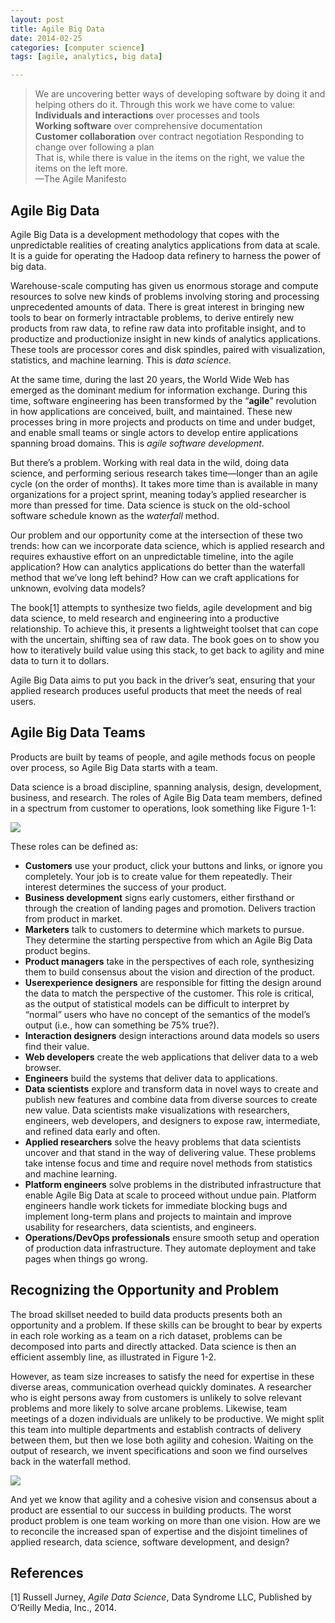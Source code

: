 ```yaml
---
layout: post
title: Agile Big Data
date: 2014-02-25
categories: [computer science]
tags: [agile, analytics, big data]

---
```


> We are uncovering better ways of developing software by doing it and helping others do it. Through this work we have come to value:  
**Individuals and interactions** over processes and tools  
**Working software** over comprehensive documentation  
**Customer collaboration** over contract negotiation Responding to change over following a plan  
That is, while there is value in the items on the right, we value the items on the left more.   
—The Agile Manifesto

Agile Big Data
---

Agile Big Data is a development methodology that copes with the unpredictable realities of creating analytics applications from data at scale. It is a guide for operating the Hadoop data refinery to harness the power of big data.


Warehouse-scale computing has given us enormous storage and compute resources to solve new kinds of problems involving storing and processing unprecedented amounts of data. There is great interest in bringing new tools to bear on formerly intractable problems, to derive entirely new products from raw data, to refine raw data into profitable insight, and to productize and productionize insight in new kinds of analytics applications. These tools are processor cores and disk spindles, paired with visualization, statistics, and machine learning. This is *data science*.


At the same time, during the last 20 years, the World Wide Web has emerged as the dominant medium for information exchange. During this time, software engineering has been transformed by the “**agile**” revolution in how applications are conceived, built, and maintained. These new processes bring in more projects and products on time and under budget, and enable small teams or single actors to develop entire applications spanning broad domains. This is *agile software development*.


But there’s a problem. Working with real data in the wild, doing data science, and performing serious research takes time—longer than an agile cycle (on the order of months). It takes more time than is available in many organizations for a project sprint, meaning today’s applied researcher is more than pressed for time. Data science is stuck on the old-school software schedule known as the *waterfall* method.


Our problem and our opportunity come at the intersection of these two trends: how can we incorporate data science, which is applied research and requires exhaustive effort on an unpredictable timeline, into the agile application? How can analytics applications do better than the waterfall method that we’ve long left behind? How can we craft applications for unknown, evolving data models?


The book[1] attempts to synthesize two fields, agile development and big data science, to meld research and engineering into a productive relationship. To achieve this, it presents a lightweight toolset that can cope with the uncertain, shifting sea of raw data. The book goes on to show you how to iteratively build value using this stack, to get back to agility and mine data to turn it to dollars.


Agile Big Data aims to put you back in the driver’s seat, ensuring that your applied research produces useful products that meet the needs of real users.

Agile Big Data Teams
---

Products are built by teams of people, and agile methods focus on people over process, so Agile Big Data starts with a team.


Data science is a broad discipline, spanning analysis, design, development, business, and research. The roles of Agile Big Data team members, defined in a spectrum from customer to operations, look something like Figure 1-1:


![](http://sungsoo.github.com/images/agile-big-data-team.png)

These roles can be defined as:

* **Customers** use your product, click your buttons and links, or ignore you completely. Your job is to create value for them repeatedly. Their interest determines the success of your product.
* **Business development** signs early customers, either firsthand or through the creation of landing pages and promotion. Delivers traction from product in market.
* **Marketers** talk to customers to determine which markets to pursue. They determine the starting perspective from which an Agile Big Data product begins.
* **Product managers** take in the perspectives of each role, synthesizing them to build consensus about the vision and direction of the product.
* **Userexperience designers** are responsible for fitting the design around the data to match the perspective of the customer. This role is critical, as the output of statistical models can be difficult to interpret by “normal” users who have no concept of the semantics of the model’s output (i.e., how can something be 75% true?).
* **Interaction designers** design interactions around data models so users find their value.
* **Web developers** create the web applications that deliver data to a web browser.
* **Engineers** build the systems that deliver data to applications.
* **Data scientists** explore and transform data in novel ways to create and publish new features and combine data from diverse sources to create new value. Data scientists make visualizations with researchers, engineers, web developers, and designers to expose raw, intermediate, and refined data early and often.
* **Applied researchers** solve the heavy problems that data scientists uncover and that stand in the way of delivering value. These problems take intense focus and time and require novel methods from statistics and machine learning.
* **Platform engineers** solve problems in the distributed infrastructure that enable Agile Big Data at scale to proceed without undue pain. Platform engineers handle work tickets for immediate blocking bugs and implement long-term plans and projects to maintain and improve usability for researchers, data scientists, and engineers.
* **Operations/DevOps professionals** ensure smooth setup and operation of production data infrastructure. They automate deployment and take pages when things go wrong.

Recognizing the Opportunity and Problem
---

The broad skillset needed to build data products presents both an opportunity and a problem. If these skills can be brought to bear by experts in each role working as a team on a rich dataset, problems can be decomposed into parts and directly attacked. Data science is then an efficient assembly line, as illustrated in Figure 1-2.


However, as team size increases to satisfy the need for expertise in these diverse areas, communication overhead quickly dominates. A researcher who is eight persons away from customers is unlikely to solve relevant problems and more likely to solve arcane problems. Likewise, team meetings of a dozen individuals are unlikely to be productive. We might split this team into multiple departments and establish contracts of delivery between them, but then we lose both agility and cohesion. Waiting on the output of research, we invent specifications and soon we find ourselves back in the waterfall method.

![](http://sungsoo.github.com/images/expert-contributor.png)

And yet we know that agility and a cohesive vision and consensus about a product are essential to our success in building products. The worst product problem is one team working on more than one vision. How are we to reconcile the increased span of expertise and the disjoint timelines of applied research, data science, software development, and design?


References
---
[1] Russell Jurney, *Agile Data Science*, Data Syndrome LLC, Published by O’Reilly Media, Inc., 2014.